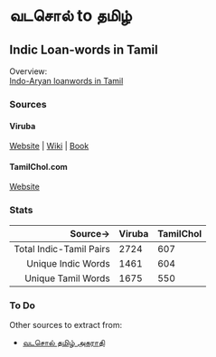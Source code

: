 # வடசொல் to தமிழ்

## Indic Loan-words in Tamil

Overview:  
[Indo-Aryan loanwords in Tamil](https://en.wikipedia.org/wiki/Indo-Aryan_loanwords_in_Tamil)

### Sources

#### Viruba

[Website](http://www.viruba.com/Dictionaries/Vatasol_Tamil_Akaravarisaich_Surukkam.aspx) | [Wiki](https://ta.wikipedia.org/wiki/%E0%AE%B5%E0%AE%9F%E0%AE%9A%E0%AF%8A%E0%AE%B2%E0%AF%8D_%E0%AE%A4%E0%AE%AE%E0%AE%BF%E0%AE%B4%E0%AF%8D_%E0%AE%85%E0%AE%95%E0%AE%B0_%E0%AE%B5%E0%AE%B0%E0%AE%BF%E0%AE%9A%E0%AF%88%E0%AE%9A%E0%AF%8D_%E0%AE%9A%E0%AF%81%E0%AE%B0%E0%AF%81%E0%AE%95%E0%AF%8D%E0%AE%95%E0%AE%AE%E0%AF%8D) | [Book](https://archive.org/details/VadasolTamilAkaraVarisaiSurukam)

#### TamilChol.com

[Website](http://tamilchol.com/)

### Stats

|Source->|Viruba|TamilChol|
|------:|-------|---------|
|Total Indic-Tamil Pairs|2724|607|
|Unique Indic Words|1461|604|
|Unique Tamil Words|1675|550|

### To Do

Other sources to extract from:

- [வடசொல் தமிழ் அகராதி](https://books.google.co.in/books/about/%E0%AE%B5%E0%AE%9F%E0%AE%9A%E0%AF%8A%E0%AE%B2%E0%AF%8D_%E0%AE%A4%E0%AE%AE%E0%AE%BF%E0%AE%B4%E0%AF%8D_%E0%AE%85.html?id=UckfnwEACAAJ)
